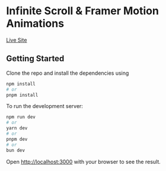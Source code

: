 # Infinite Scroll & Framer Motion Animations

[Live Site](https://anime-scroll-three.vercel.app/)


## Getting Started

Clone the repo and install the dependencies using
```bash
npm install
# or 
pnpm install
```

To run the development server:

```bash
npm run dev
# or
yarn dev
# or
pnpm dev
# or
bun dev
```

Open [http://localhost:3000](http://localhost:3000) with your browser to see the result.




